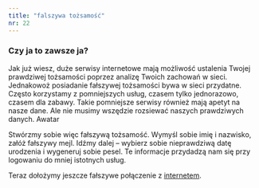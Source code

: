 ```yaml
---
title: "falszywa tożsamość"
nr: 22
---
```


### Czy ja to zawsze ja?

Jak już wiesz, duże serwisy internetowe mają możliwość ustalenia Twojej prawdziwej tożsamości poprzez analizę Twoich zachowań w sieci. Jednakowoż posiadanie fałszywej tożsamości bywa w sieci przydatne. Często korzystamy z pomniejszych usług, czasem tylko jednorazowo, czasem dla zabawy. Takie pomniejsze serwisy również mają apetyt na nasze dane. Ale nie musimy wszędzie rozsiewać naszych prawdziwych danych.
Awatar

Stwórzmy sobie więc fałszywą tożsamość. Wymyśl sobie imię i nazwisko, załóż fałszywy mejl. Idźmy dalej – wybierz sobie nieprawdziwą datę urodzenia i wygeneruj sobie pesel. Te informacje przydadzą nam się przy logowaniu do mniej istotnych usług.

Teraz dołożymy jeszcze fałszywe połączenie z [internetem](/vpn/ "vpn").
